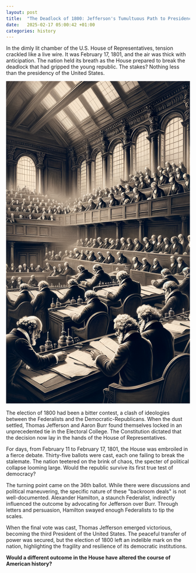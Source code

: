 ```yaml
---
layout: post
title:  "The Deadlock of 1800: Jefferson's Tumultuous Path to Presidency"
date:   2025-02-17 05:00:42 +01:00
categories: history
---
```

In the dimly lit chamber of the U.S. House of Representatives, tension crackled like a live wire. It was February 17, 1801, and the air was thick with anticipation. The nation held its breath as the House prepared to break the deadlock that had gripped the young republic. The stakes? Nothing less than the presidency of the United States.

![Image](/assets/images/17_February_9608e5ec8f11252985b965903ebf5f3b.png)

The election of 1800 had been a bitter contest, a clash of ideologies between the Federalists and the Democratic-Republicans. When the dust settled, Thomas Jefferson and Aaron Burr found themselves locked in an unprecedented tie in the Electoral College. The Constitution dictated that the decision now lay in the hands of the House of Representatives.

For days, from February 11 to February 17, 1801, the House was embroiled in a fierce debate. Thirty-five ballots were cast, each one failing to break the stalemate. The nation teetered on the brink of chaos, the specter of political collapse looming large. Would the republic survive its first true test of democracy?

The turning point came on the 36th ballot. While there were discussions and political maneuvering, the specific nature of these "backroom deals" is not well-documented. Alexander Hamilton, a staunch Federalist, indirectly influenced the outcome by advocating for Jefferson over Burr. Through letters and persuasion, Hamilton swayed enough Federalists to tip the scales.

When the final vote was cast, Thomas Jefferson emerged victorious, becoming the third President of the United States. The peaceful transfer of power was secured, but the election of 1800 left an indelible mark on the nation, highlighting the fragility and resilience of its democratic institutions.

**Would a different outcome in the House have altered the course of American history?**
